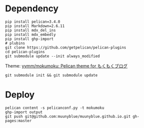 # Dependency

```
pip install pelican=3.4.0
pip install Markdown=2.6.11
pip install mdx_del_ins
pip install mdx_embedly
pip install ghp-import
# plubins
git clone https://github.com/getpelican/pelican-plugins
cd pelican-plugins
git submodule update --init always_modified
```

Theme: [yymm/mokumoku: Pelican theme for もくもくブログ](https://github.com/yymm/mokumoku "yymm/mokumoku: Pelican theme for もくもくブログ")

```
git submodule init && git submodule update
```

# Deploy

```
pelican content -s pelicanconf.py -t mokumoku
ghp-import output
git push git@github.com:muunyblue/muunyblue.github.io.git gh-pages:master
```
